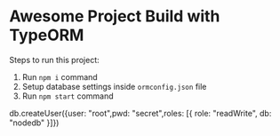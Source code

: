 # Awesome Project Build with TypeORM

Steps to run this project:

1. Run `npm i` command
2. Setup database settings inside `ormconfig.json` file
3. Run `npm start` command

db.createUser({user: "root",pwd: "secret",roles: [{ role: "readWrite", db: "nodedb" }]})